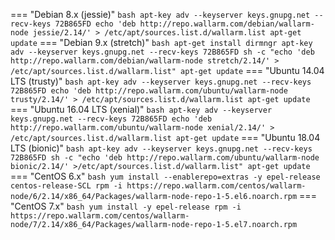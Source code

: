 === "Debian 8.x (jessie)"
    ``` bash
    apt-key adv --keyserver keys.gnupg.net --recv-keys 72B865FD
    echo 'deb http://repo.wallarm.com/debian/wallarm-node jessie/2.14/' > /etc/apt/sources.list.d/wallarm.list
    apt-get update
    ```
=== "Debian 9.x (stretch)"
    ``` bash
    apt-get install dirmngr
    apt-key adv --keyserver keys.gnupg.net --recv-keys 72B865FD
    sh -c "echo 'deb http://repo.wallarm.com/debian/wallarm-node stretch/2.14/' > /etc/apt/sources.list.d/wallarm.list"
    apt-get update
    ```
=== "Ubuntu 14.04 LTS (trusty)"
    ``` bash
    apt-key adv --keyserver keys.gnupg.net --recv-keys 72B865FD
    echo 'deb http://repo.wallarm.com/ubuntu/wallarm-node trusty/2.14/' > /etc/apt/sources.list.d/wallarm.list
    apt-get update
    ```
=== "Ubuntu 16.04 LTS (xenial)"
    ``` bash
    apt-key adv --keyserver keys.gnupg.net --recv-keys 72B865FD
    echo 'deb http://repo.wallarm.com/ubuntu/wallarm-node xenial/2.14/' > /etc/apt/sources.list.d/wallarm.list
    apt-get update
    ```
=== "Ubuntu 18.04 LTS (bionic)"
    ``` bash
    apt-key adv --keyserver keys.gnupg.net --recv-keys 72B865FD
    sh -c "echo 'deb http://repo.wallarm.com/ubuntu/wallarm-node bionic/2.14/' >/etc/apt/sources.list.d/wallarm.list"
    apt-get update
    ```
=== "CentOS 6.x"
    ``` bash
    yum install --enablerepo=extras -y epel-release centos-release-SCL
    rpm -i https://repo.wallarm.com/centos/wallarm-node/6/2.14/x86_64/Packages/wallarm-node-repo-1-5.el6.noarch.rpm
    ```
=== "CentOS 7.x"
    ``` bash
    yum install -y epel-release
    rpm -i https://repo.wallarm.com/centos/wallarm-node/7/2.14/x86_64/Packages/wallarm-node-repo-1-5.el7.noarch.rpm
    ```
